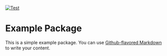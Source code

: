 [![Test](https://github.com/nacifyas/CICD/actions/workflows/test.yml/badge.svg)](https://github.com/nacifyas/CICD/actions/workflows/test.yml)
# Example Package

This is a simple example package. You can use
[Github-flavored Markdown](https://guides.github.com/features/mastering-markdown/)
to write your content.